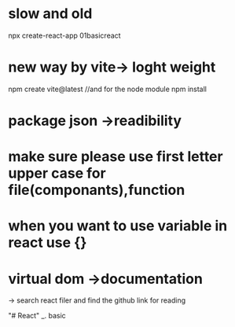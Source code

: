# slow and old
npx create-react-app 01basicreact

# new way by vite-> loght weight
npm create vite@latest
//and for the node module
npm install


# package json ->readibility


# make sure please use first letter upper case for file(componants),function


# when you want to use variable in react use {}



#  virtual dom ->documentation 
-> search react filer and find the github link for reading


 "# React" _. basic
